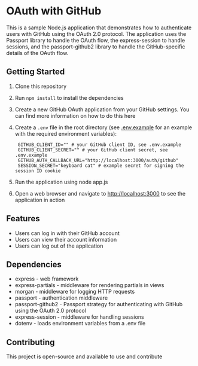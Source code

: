 # OAuth with GitHub

This is a sample Node.js application that demonstrates how to authenticate users with GitHub using the OAuth 2.0 protocol. The application uses the Passport library to handle the OAuth flow, the express-session to handle sessions, and the passport-github2 library to handle the GitHub-specific details of the OAuth flow.

## Getting Started

1. Clone this repository
2. Run `npm install` to install the dependencies
3. Create a new GitHub OAuth application from your GitHub settings. You can find more information on how to do this here
4. Create a `.env` file in the root directory (see [.env.example](./.env.example) for an example with the required environment variables):

        GITHUB_CLIENT_ID="" # your GitHub client ID, see .env.example
        GITHUB_CLIENT_SECRET="" # your GitHub client secret, see .env.example
        GITHUB_AUTH_CALLBACK_URL="http://localhost:3000/auth/github"
        SESSION_SECRET="keyboard cat" # example secret for signing the session ID cookie

5. Run the application using node app.js
6. Open a web browser and navigate to <http://localhost:3000> to see the application in action

## Features

- Users can log in with their GitHub account
- Users can view their account information
- Users can log out of the application

## Dependencies

- express - web framework
- express-partials - middleware for rendering partials in views
- morgan - middleware for logging HTTP requests
- passport - authentication middleware
- passport-github2 - Passport strategy for authenticating with GitHub using the OAuth 2.0 protocol
- express-session - middleware for handling sessions
- dotenv - loads environment variables from a .env file

## Contributing

This project is open-source and available to use and contribute
